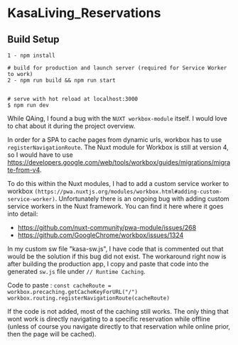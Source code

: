 # KasaLiving_Reservations

## Build Setup

```
1 - npm install

# build for production and launch server (required for Service Worker to work)
2 - npm run build && npm run start


# serve with hot reload at localhost:3000
$ npm run dev
```

While QAing, I found a bug with the `NUXT workbox-module` itself. I would love to chat about it during the project overview.

In order for a SPA to cache pages from dynamic urls, workbox has to use `registerNavigationRoute`. The Nuxt module for Workbox is still at version 4, so I would have to use https://developers.google.com/web/tools/workbox/guides/migrations/migrate-from-v4.

To do this within the Nuxt modules, I had to add a custom service worker to workbox `(https://pwa.nuxtjs.org/modules/workbox.html#adding-custom-service-worker)`. Unfortunately there is an ongoing bug with adding custom service workers in the Nuxt framework. You can find it here where it goes into detail:
- https://github.com/nuxt-community/pwa-module/issues/268
- https://github.com/GoogleChrome/workbox/issues/1324

In my custom sw file "kasa-sw.js", I have code that is commented out that would be the solution if this bug did not exist.
The workaround right now is after building the production app, I copy and paste that code into the generated `sw.js` file under `// Runtime Caching`.

Code to paste : `const cacheRoute = workbox.precaching.getCacheKeyForURL("/")
                  workbox.routing.registerNavigationRoute(cacheRoute)`
                 
If the code is not added, most of the caching still works. The only thing that wont work is directly navigating to a specific reservation while offline (unless of course you navigate directly to that reservation while online prior, then the page will be cached).






